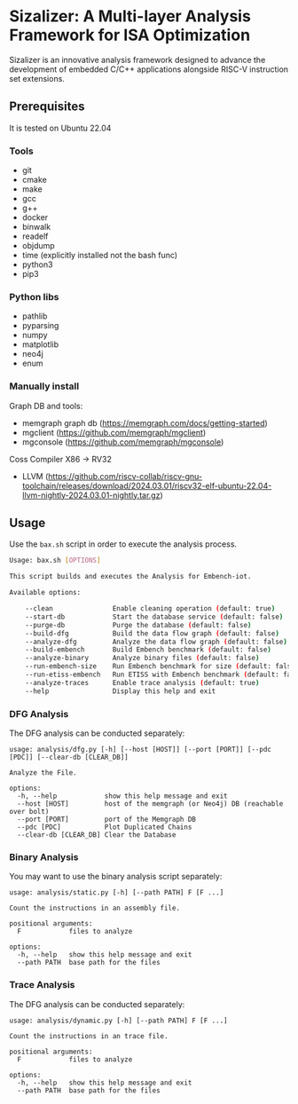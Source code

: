 # Sizalizer: A Multi-layer Analysis Framework for ISA Optimization

Sizalizer is an innovative analysis framework designed to advance the development of embedded C/C++ applications alongside RISC-V instruction set extensions. 

## Prerequisites

It is tested on Ubuntu 22.04

### Tools

- git 
- cmake 
- make 
- gcc 
- g++ 
- docker
- binwalk
- readelf
- objdump
- time (explicitly installed not the bash func)
- python3
- pip3

### Python libs

- pathlib
- pyparsing
- numpy
- matplotlib
- neo4j
- enum

### Manually install

Graph DB and tools:

- memgraph graph db (https://memgraph.com/docs/getting-started)
- mgclient (https://github.com/memgraph/mgclient)
- mgconsole (https://github.com/memgraph/mgconsole)

Coss Compiler X86 -> RV32

- LLVM (https://github.com/riscv-collab/riscv-gnu-toolchain/releases/download/2024.03.01/riscv32-elf-ubuntu-22.04-llvm-nightly-2024.03.01-nightly.tar.gz)

## Usage

Use the `bax.sh` script in order to execute the analysis process.

```bash
Usage: bax.sh [OPTIONS]

This script builds and executes the Analysis for Embench-iot.

Available options:

    --clean               Enable cleaning operation (default: true)
    --start-db            Start the database service (default: false)
    --purge-db            Purge the database (default: false)
    --build-dfg           Build the data flow graph (default: false)
    --analyze-dfg         Analyze the data flow graph (default: false)
    --build-embench       Build Embench benchmark (default: false)
    --analyze-binary      Analyze binary files (default: false)
    --run-embench-size    Run Embench benchmark for size (default: false)
    --run-etiss-embench   Run ETISS with Embench benchmark (default: false)
    --analyze-traces      Enable trace analysis (default: true)
    --help                Display this help and exit
```


### DFG Analysis

The DFG analysis can be conducted separately:

```
usage: analysis/dfg.py [-h] [--host [HOST]] [--port [PORT]] [--pdc [PDC]] [--clear-db [CLEAR_DB]]

Analyze the File.

options:
  -h, --help            show this help message and exit
  --host [HOST]         host of the memgraph (or Neo4j) DB (reachable over bolt)
  --port [PORT]         port of the Memgraph DB
  --pdc [PDC]           Plot Duplicated Chains
  --clear-db [CLEAR_DB] Clear the Database
```


### Binary Analysis

You may want to use the binary analysis script separately:

```
usage: analysis/static.py [-h] [--path PATH] F [F ...]

Count the instructions in an assembly file.

positional arguments:
  F            files to analyze

options:
  -h, --help   show this help message and exit
  --path PATH  base path for the files
```


### Trace Analysis

The DFG analysis can be conducted separately:

```
usage: analysis/dynamic.py [-h] [--path PATH] F [F ...]

Count the instructions in an trace file.

positional arguments:
  F            files to analyze

options:
  -h, --help   show this help message and exit
  --path PATH  base path for the files
```

